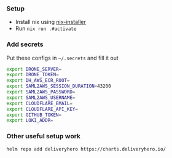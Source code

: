 ### Setup

* Install nix using [nix-installer](https://github.com/DeterminateSystems/nix-installer)
* Run `nix run .#activate`

### Add secrets

Put these configs in `~/.secrets` and fill it out
```bash
export DRONE_SERVER=
export DRONE_TOKEN=
export DH_AWS_ECR_ROOT=
export SAML2AWS_SESSION_DURATION=43200
export SAML2AWS_PASSWORD=
export SAML2AWS_USERNAME=
export CLOUDFLARE_EMAIL=
export CLOUDFLARE_API_KEY=
export GITHUB_TOKEN=
export LOKI_ADDR=
```

### Other useful setup work

```bash
helm repo add deliveryhero https://charts.deliveryhero.io/
```
